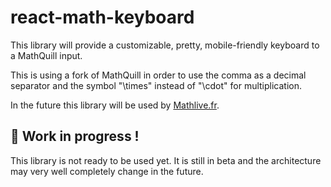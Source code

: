 # react-math-keyboard

This library will provide a customizable, pretty, mobile-friendly keyboard to a MathQuill input.

This is using a fork of MathQuill in order to use the comma as a decimal separator and the symbol "\\times" instead of "\\cdot" for multiplication.

In the future this library will be used by [Mathlive.fr](https://www.mathlive.fr).

## 🚧 Work in progress !

This library is not ready to be used yet. It is still in beta and the architecture may very well completely change in the future.
